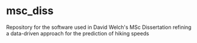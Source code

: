 # msc_diss
Repository for the software used in David Welch's MSc Dissertation refining a data-driven approach for the prediction of hiking speeds
